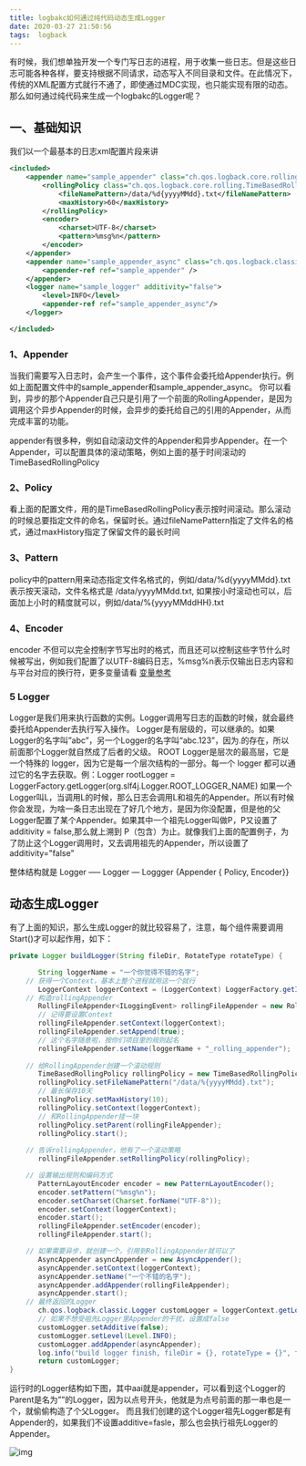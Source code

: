 ```yaml
---
title: logbakc如何通过纯代码动态生成Logger
date: 2020-03-27 21:50:56
tags:  logback
---
```


有时候，我们想单独开发一个专门写日志的进程，用于收集一些日志。但是这些日志可能各种各样，要支持根据不同请求，动态写入不同目录和文件。在此情况下，传统的XML配置方式就行不通了，即使通过MDC实现，也只能实现有限的动态。那么如何通过纯代码来生成一个logbakc的Logger呢？
<!--more-->

## 一、基础知识
我们以一个最基本的日志xml配置片段来讲
```xml
<included>
    <appender name="sample_appender" class="ch.qos.logback.core.rolling.RollingFileAppender">
        <rollingPolicy class="ch.qos.logback.core.rolling.TimeBasedRollingPolicy">
            <fileNamePattern>/data/%d{yyyyMMdd}.txt</fileNamePattern>
            <maxHistory>60</maxHistory>
        </rollingPolicy>
        <encoder>
            <charset>UTF-8</charset>
            <pattern>%msg%n</pattern>
        </encoder>
    </appender>
    <appender name="sample_appender_async" class="ch.qos.logback.classic.AsyncAppender">
        <appender-ref ref="sample_appender" />
    </appender>
    <logger name="sample_logger" additivity="false">
        <level>INFO</level>
        <appender-ref ref="sample_appender_async"/>
    </logger>

</included>
```

### 1、Appender
当我们需要写入日志时，会产生一个事件，这个事件会委托给Appender执行。例如上面配置文件中的sample_appender和sample_appender_async。
你可以看到，异步的那个Appender自己只是引用了一个前面的RollingAppender，是因为调用这个异步Appender的时候，会异步的委托给自己的引用的Appender，从而完成丰富的功能。

appender有很多种，例如自动滚动文件的Appender和异步Appender。在一个Appender，可以配置具体的滚动策略，例如上面的基于时间滚动的TimeBasedRollingPolicy

### 2、Policy
看上面的配置文件，用的是TimeBasedRollingPolicy表示按时间滚动。那么滚动的时候总要指定文件的命名，保留时长。通过fileNamePattern指定了文件名的格式，通过maxHistory指定了保留文件的最长时间

### 3、Pattern
policy中的pattern用来动态指定文件名格式的，例如/data/%d{yyyyMMdd}.txt表示按天滚动，文件名格式是 /data/yyyyMMdd.txt, 如果按小时滚动也可以，后面加上小时的精度就可以，例如/data/%{yyyyMMddHH}.txt

### 4、Encoder
encoder 不但可以完全控制字节写出时的格式，而且还可以控制这些字节什么时候被写出，例如我们配置了以UTF-8编码日志，%msg%n表示仅输出日志内容和与平台对应的换行符，更多变量请看 [变量参考](http://logback.qos.ch/manual/layouts.html)

### 5 Logger
Logger是我们用来执行函数的实例。Logger调用写日志的函数的时候，就会最终委托给Appender去执行写入操作。
Logger是有层级的，可以继承的。如果Logger的名字叫”abc”，另一个Logger的名字叫“abc.123”，因为.的存在，所以前面那个Logger就自然成了后者的父级。
ROOT Logger是层次的最高层，它是一个特殊的 logger，因为它是每一个层次结构的一部分。每一个 logger 都可以通过它的名字去获取。例：Logger rootLogger = LoggerFactory.getLogger(org.slf4j.Logger.ROOT_LOGGER_NAME)
如果一个Logger叫L，当调用L的时候，那么日志会调用L和祖先的Appender。所以有时候你会发现，为啥一条日志出现在了好几个地方，是因为你没配置，但是他的父Logger配置了某个Appender。如果其中一个祖先Logger叫做P，P又设置了additivity = false,那么就上溯到 P（包含）为止。就像我们上面的配置例子，为了防止这个Logger调用时，又去调用祖先的Appender，所以设置了additivity="false"

整体结构就是
Logger —– Logger — Loggger {Appender { Policy, Encoder}}


## 动态生成Logger
有了上面的知识，那么生成Logger的就比较容易了，注意，每个组件需要调用Start()才可以起作用，如下：
```java
private Logger buildLogger(String fileDir, RotateType rotateType) {

       String loggerName = "一个你觉得不错的名字";
	// 获得一个Context，基本上整个进程就用这一个就行
       LoggerContext loggerContext = (LoggerContext) LoggerFactory.getILoggerFactory();
	// 构造rollingAppender
       RollingFileAppender<ILoggingEvent> rollingFileAppender = new RollingFileAppender<ILoggingEvent>();
       // 记得要设置Context
       rollingFileAppender.setContext(loggerContext);
       rollingFileAppender.setAppend(true);
       // 这个名字随意啦，按你们项目里的规则起名
       rollingFileAppender.setName(loggerName + "_rolling_appender");
       
	// 给RollingAppender创建一个滚动规则
       TimeBasedRollingPolicy rollingPolicy = new TimeBasedRollingPolicy<>();
       rollingPolicy.setFileNamePattern("/data/%{yyyyMMdd}.txt");
       // 最长保存10天
       rollingPolicy.setMaxHistory(10);
       rollingPolicy.setContext(loggerContext);
       // 和RollingAppender挂一块
       rollingPolicy.setParent(rollingFileAppender);
       rollingPolicy.start();
	
	// 告诉rollingAppender，他有了一个滚动策略
       rollingFileAppender.setRollingPolicy(rollingPolicy);

	// 设置输出规则和编码方式
       PatternLayoutEncoder encoder = new PatternLayoutEncoder();
       encoder.setPattern("%msg%n");
       encoder.setCharset(Charset.forName("UTF-8"));
       encoder.setContext(loggerContext);
       encoder.start();
       rollingFileAppender.setEncoder(encoder);
       rollingFileAppender.start();

	// 如果需要异步，就创建一个，引用到RollingAppender就可以了
       AsyncAppender asyncAppender = new AsyncAppender();
       asyncAppender.setContext(loggerContext);
       asyncAppender.setName("一个不错的名字");
       asyncAppender.addAppender(rollingFileAppender);
       asyncAppender.start();
	// 最终返回的Logger
       ch.qos.logback.classic.Logger customLogger = loggerContext.getLogger(loggerName);
       // 如果不想受祖先Logger里Appender的干扰，设置成false
       customLogger.setAdditive(false);
       customLogger.setLevel(Level.INFO);
       customLogger.addAppender(asyncAppender);
       log.info("build logger finish, fileDir = {}, rotateType = {}", fileDir, rotateType);
       return customLogger;
}
```
运行时的Logger结构如下图，其中aai就是appender，可以看到这个Logger的Parent是名为””的Logger，因为以点号开头，他就是为点号前面的那一串也是一个，就偷偷构造了个父Logger。
而且我们创建的这个Logger祖先Logger都是有Appender的，如果我们不设置additive=fasle，那么也会执行祖先Logger的Appender。

![img](https://res.cloudinary.com/saintasmita/image/upload/v1585307802/codexiongan/%E4%B8%80%E4%B8%AALogger%E7%BB%93%E6%9E%84_yaz9m7.png)